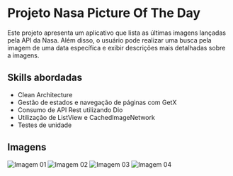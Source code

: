 # Projeto Nasa Picture Of The Day

Este projeto apresenta um aplicativo que lista as últimas imagens lançadas pela API da Nasa. Além disso, o usuário pode realizar uma busca pela imagem de uma data específica e exibir descrições mais detalhadas sobre a imagens.

## Skills abordadas

- Clean Architecture
- Gestão de estados e navegação de páginas com GetX
- Consumo de API Rest utilizando Dio
- Utilização de ListView e CachedImageNetwork
- Testes de unidade

## Imagens

![Imagem 01](https://github.com/danilogocarlos/nasa_picture_of_day_project/blob/main/lib/assets/images/img-1.jpeg) 
![Imagem 02](https://github.com/danilogocarlos/nasa_picture_of_day_project/blob/main/lib/assets/images/img-2.jpeg) 
![Imagem 03](https://github.com/danilogocarlos/nasa_picture_of_day_project/blob/main/lib/assets/images/img-3.jpeg) 
![Imagem 04](https://github.com/danilogocarlos/nasa_picture_of_day_project/blob/main/lib/assets/images/img-4.jpeg) 